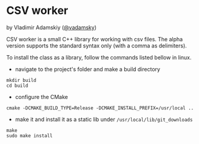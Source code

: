 # CSV worker
by Vladimir Adamskiy ([@vadamsky](https://github.com/vadamsky))

CSV worker is a small C++ library for working with csv files. The alpha version supports the standard syntax only (with a comma as delimiters).

To install the class as a library, follow the commands listed bellow in linux.

-  navigate to the project's folder and make a build directory
```
mkdir build
cd build
```
-  configure the CMake
```
cmake -DCMAKE_BUILD_TYPE=Release -DCMAKE_INSTALL_PREFIX=/usr/local ..
```
-  make it and install it as a static lib under `/usr/local/lib/git_downloads`
```
make
sudo make install
```

